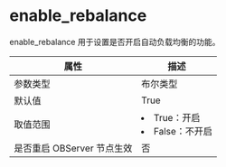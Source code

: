 enable_rebalance 
=====================================

enable_rebalance 用于设置是否开启自动负载均衡的功能。


|      **属性**      |                                                    **描述**                                                     |
|------------------|---------------------------------------------------------------------------------------------------------------|
| 参数类型             | 布尔类型                       |
| 默认值              | True                       |
| 取值范围             | <li> True：开启   <li> False：不开启    |
| 是否重启 OBServer 节点生效 | 否                          |


